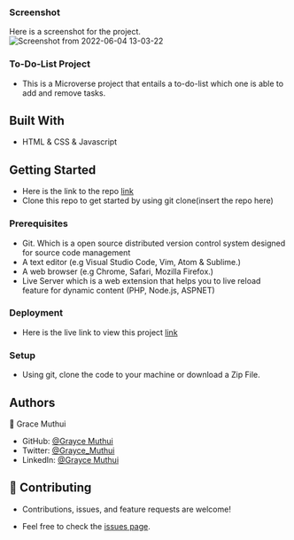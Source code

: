 ### Screenshot
 Here is a screenshot for the project.
![Screenshot from 2022-06-04 13-03-22](https://user-images.githubusercontent.com/95374858/171994970-842acf4c-1534-4ac0-84ce-7411ac4a6a47.png)

### To-Do-List Project

- This is a Microverse project that entails a to-do-list which one is able to add and remove tasks. 

## Built With

- HTML & CSS & Javascript

## Getting Started
- Here is the link to the repo [link](https://github.com/Graycemuthui/To-Do-List)
- Clone this repo to get started by using git clone(insert the repo here)

### Prerequisites

- Git. Which is a open source distributed version control system designed for source code management
- A text editor (e.g Visual Studio Code, Vim, Atom & Sublime.)
- A web browser (e.g Chrome, Safari, Mozilla Firefox.)
- Live Server which is a web extension that helps you to live reload feature for dynamic content (PHP, Node.js, ASPNET)

### Deployment

- Here is the live link to view this project [link](https://graycemuthui.github.io/To-Do-List/)

### Setup

- Using git, clone the code to your machine or download a Zip File.

## Authors

👤 Grace Muthui

- GitHub: [@Grayce Muthui](https://github.com/Graycemuthui)
- Twitter: [@Grayce_Muthui](https://twitter.com/Grayce_Muthui)
- LinkedIn: [@Grayce Muthui](http://www.linkedin.com/in/grayce-muthui-a17294226)

## 🤝 Contributing

- Contributions, issues, and feature requests are welcome!

- Feel free to check the [issues page](../../issues/).
